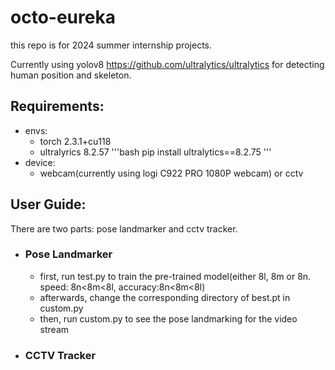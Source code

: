 # octo-eureka

this repo is for 2024 summer internship projects.

Currently using yolov8 <https://github.com/ultralytics/ultralytics> for detecting human position and skeleton.

## Requirements:
- envs:
  - torch 2.3.1+cu118
  - ultralyrics 8.2.57
    '''bash
  pip install ultralytics==8.2.75
    '''
- device:
  - webcam(currently using logi C922 PRO 1080P webcam) or cctv

## User Guide:
There are two parts: pose landmarker and cctv tracker.

- ### Pose Landmarker
  - first, run test.py to train the pre-trained model(either 8l, 8m or 8n. speed: 8n<8m<8l, accuracy:8n<8m<8l)
  - afterwards, change the corresponding directory of best.pt in custom.py
  - then, run custom.py to see the pose landmarking for the video stream

- ### CCTV Tracker  
